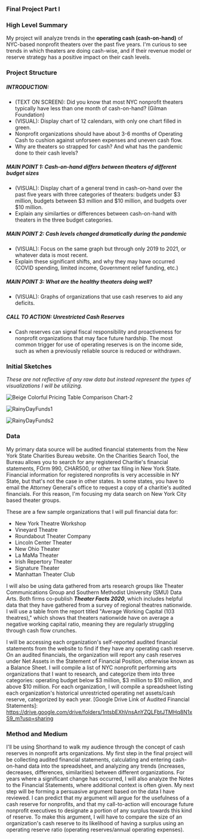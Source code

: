 ### Final Project Part I

### High Level Summary
My project will analyze trends in the **operating cash (cash-on-hand)** of NYC-based nonprofit theaters over the past five years. I'm curious to see trends in which theaters are doing cash-wise, and if their revenue model or reserve strategy has a positive impact on their cash levels. 

### Project Structure
##### INTRODUCTION:
- (TEXT ON SCREEN): Did you know that most NYC nonprofit theaters typically have less than one month of cash-on-hand? (Gilman Foundation)
- (VISUAL): Display chart of 12 calendars, with only one chart filled in green. 
- Nonprofit organizations should have about 3-6 months of Operating Cash to cushion against unforseen expenses and uneven cash flow.
- Why are theaters so strapped for cash? And what has the pandemic done to their cash levels? 

##### MAIN POINT 1: Cash-on-hand differs between theaters of different budget sizes
- (VISUAL): Display chart of a general trend in cash-on-hand over the past five years with three categories of theaters: budgets under $3 million, budgets between $3 million and $10 million, and budgets over $10 million.
- Explain any similarties or differences between cash-on-hand with theaters in the three budget categories.

##### MAIN POINT 2: Cash levels changed dramatically during the pandemic
- (VISUAL): Focus on the same graph but through only 2019 to 2021, or whatever data is most recent. 
- Explain these significant shifts, and why they may have occurred (COVID spending, limited income, Government relief funding, etc.)

##### MAIN POINT 3: What are the healthy theaters doing well?
- (VISUAL): Graphs of organizations that use cash reserves to aid any deficits. 

##### CALL TO ACTION: Unrestricted Cash Reserves
- Cash reserves can signal fiscal responsibility and proactiveness for nonprofit organizations that may face future hardship. The most common trigger for use of operating reserves is on the income side, such as when a previously reliable source is reduced or withdrawn.

### Initial Sketches
*These are not reflective of any raw data but instead represent the types of visualizations I will be utilizing.*

![Beige Colorful Pricing Table Comparison Chart-2](https://user-images.githubusercontent.com/112351182/192643761-acf55bd5-c103-45a6-b7dc-b7153aa68d43.png)

![RainyDayFunds1](https://user-images.githubusercontent.com/112351182/192176697-6a47f158-8388-465a-b6a0-5e1686548a2d.jpg)

![RainyDayFunds2](https://user-images.githubusercontent.com/112351182/192176733-78ce8845-4dfa-4a8f-9afb-b3d89e928e7f.jpg)

### Data
My primary data source will be audited financial statements from the New York State Charities Bureau website. On the Charities Search Tool, the Bureau allows you to search for any registered Charitie's financial statements, FOrm 990, CHAR500, or other tax filing in New York State. Financial information for registered nonprofits is very accessible in NY State, but that's not the case in other states. In some states, you have to email the Attorney General's office to request a copy of a charitie's audited financials. For this reason, I'm focusing my data search on New York City based theater groups. 

These are a few sample organizations that I will pull financial data for: 
- New York Theatre Workshop
- Vineyard Theatre
- Roundabout Theater Company
- Lincoln Center Theater
- New Ohio Theater
- La MaMa Theater
- Irish Repertory Theater
- Signature Theater
- Manhattan Theater Club

I will also be using data gathered from arts research groups like Theater Communications Group and Southern Methodist University (SMU) Data Arts. Both firms co-publish ***Theater Facts 2020***, which includes helpful data that they have gathered from a survey of regional theatres nationwide. I will use a table from the report titled "Average Working Capital (103 theatres)," which shows that theaters nationwide have on average a negative working capital ratio, meaning they are regularly struggling through cash flow crunches. 

I will be accessing each organization's self-reported audited financial statements from the website to find if they have any operating cash reserve. On an audited financials, the organization will report any cash reserves under Net Assets in the Statement of Financial Position, otherwise known as a Balance Sheet. I will compile a list of NYC nonprofit performing arts organizations that I want to research, and categorize them into three categories: operating budget below $3 million, $3 million to $10 million, and above $10 million. For each organization, I will compile a spreadsheet listing each organization's historical unrestricted operating net assets/cash reserve, categorized by each year. 
[Google Drive Link of Audited Financial Statements]: <https://drive.google.com/drive/folders/1ntsbEXhVnsAnYZQLFbtJTMHq8N1xS9_m?usp=sharing>

### Method and Medium
I'll be using Shorthand to walk my audience through the concept of cash reserves in nonprofit arts organizations. 
My first step in the final project will be collecting audited financial statements, calculating and entering cash-on-hand data into the spreadsheet, and analyzing any trends (increases, decreases, differences, similarities) between different organizations. For years where a significant change has occurred, I will also analyze the Notes to the Financial Statements, where additional context is often given. 
My next step will be forming a persuasive argument based on the data I have reviewed. I can predict that my argument will argue for the usefulness of a cash reserve for nonprofits, and that my call-to-action will encourage future nonprofit executives to designate a portion of any surplus towards this kind of reserve. To make this argument, I will have to compare the size of an organization's cash reserve to its likelihood of having a surplus using an operating reserve ratio (operating reserves/annual operating expenses). 

